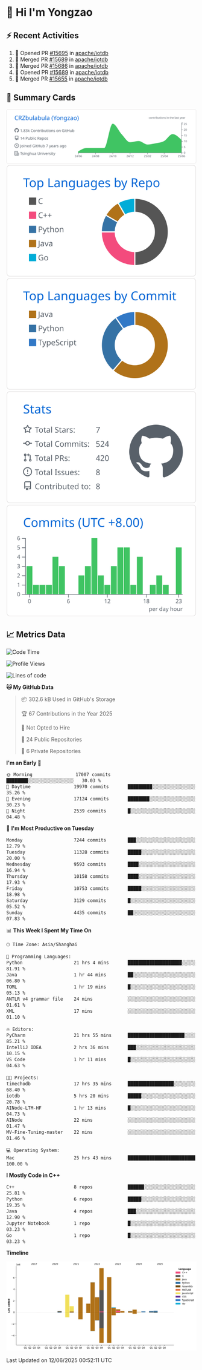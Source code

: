 # 👋 Hi I'm Yongzao

## ⚡ Recent Activities
<!--START_SECTION:activity-->
1. 💪 Opened PR [#15695](https://github.com/apache/iotdb/pull/15695) in [apache/iotdb](https://github.com/apache/iotdb)
2. 🎉 Merged PR [#15689](https://github.com/apache/iotdb/pull/15689) in [apache/iotdb](https://github.com/apache/iotdb)
3. 🎉 Merged PR [#15686](https://github.com/apache/iotdb/pull/15686) in [apache/iotdb](https://github.com/apache/iotdb)
4. 💪 Opened PR [#15689](https://github.com/apache/iotdb/pull/15689) in [apache/iotdb](https://github.com/apache/iotdb)
5. 🎉 Merged PR [#15655](https://github.com/apache/iotdb/pull/15655) in [apache/iotdb](https://github.com/apache/iotdb)
<!--END_SECTION:activity-->

## 🎑 Summary Cards

[![](https://raw.githubusercontent.com/CRZbulabula/CRZbulabula/main/profile-summary-card-output/github/0-profile-details.svg)](https://github.com/vn7n24fzkq/github-profile-summary-cards)
[![](https://raw.githubusercontent.com/CRZbulabula/CRZbulabula/main/profile-summary-card-output/github/1-repos-per-language.svg)](https://github.com/vn7n24fzkq/github-profile-summary-cards) [![](https://raw.githubusercontent.com/CRZbulabula/CRZbulabula/main/profile-summary-card-output/github/2-most-commit-language.svg)](https://github.com/vn7n24fzkq/github-profile-summary-cards)
[![](https://raw.githubusercontent.com/CRZbulabula/CRZbulabula/main/profile-summary-card-output/github/3-stats.svg)](https://github.com/vn7n24fzkq/github-profile-summary-cards) [![](https://raw.githubusercontent.com/CRZbulabula/CRZbulabula/main/profile-summary-card-output/github/4-productive-time.svg)](https://github.com/vn7n24fzkq/github-profile-summary-cards)

## 📈 Metrics Data

<!--START_SECTION:waka-->
![Code Time](http://img.shields.io/badge/Code%20Time-919%20hrs%2022%20mins-blue)

![Profile Views](http://img.shields.io/badge/Profile%20Views-0-blue)

![Lines of code](https://img.shields.io/badge/From%20Hello%20World%20I%27ve%20Written-32.5%20million%20lines%20of%20code-blue)

**🐱 My GitHub Data** 

> 📦 302.6 kB Used in GitHub's Storage 
 > 
> 🏆 67 Contributions in the Year 2025
 > 
> 🚫 Not Opted to Hire
 > 
> 📜 24 Public Repositories 
 > 
> 🔑 6 Private Repositories 
 > 
**I'm an Early 🐤** 

```text
🌞 Morning                17007 commits       ████████░░░░░░░░░░░░░░░░░   30.03 % 
🌆 Daytime                19970 commits       █████████░░░░░░░░░░░░░░░░   35.26 % 
🌃 Evening                17124 commits       ████████░░░░░░░░░░░░░░░░░   30.23 % 
🌙 Night                  2539 commits        █░░░░░░░░░░░░░░░░░░░░░░░░   04.48 % 
```
📅 **I'm Most Productive on Tuesday** 

```text
Monday                   7244 commits        ███░░░░░░░░░░░░░░░░░░░░░░   12.79 % 
Tuesday                  11328 commits       █████░░░░░░░░░░░░░░░░░░░░   20.00 % 
Wednesday                9593 commits        ████░░░░░░░░░░░░░░░░░░░░░   16.94 % 
Thursday                 10158 commits       ████░░░░░░░░░░░░░░░░░░░░░   17.93 % 
Friday                   10753 commits       █████░░░░░░░░░░░░░░░░░░░░   18.98 % 
Saturday                 3129 commits        █░░░░░░░░░░░░░░░░░░░░░░░░   05.52 % 
Sunday                   4435 commits        ██░░░░░░░░░░░░░░░░░░░░░░░   07.83 % 
```


📊 **This Week I Spent My Time On** 

```text
🕑︎ Time Zone: Asia/Shanghai

💬 Programming Languages: 
Python                   21 hrs 4 mins       ████████████████████░░░░░   81.91 % 
Java                     1 hr 44 mins        ██░░░░░░░░░░░░░░░░░░░░░░░   06.80 % 
TOML                     1 hr 19 mins        █░░░░░░░░░░░░░░░░░░░░░░░░   05.13 % 
ANTLR v4 grammar file    24 mins             ░░░░░░░░░░░░░░░░░░░░░░░░░   01.61 % 
XML                      17 mins             ░░░░░░░░░░░░░░░░░░░░░░░░░   01.10 % 

🔥 Editors: 
PyCharm                  21 hrs 55 mins      █████████████████████░░░░   85.21 % 
IntelliJ IDEA            2 hrs 36 mins       ███░░░░░░░░░░░░░░░░░░░░░░   10.15 % 
VS Code                  1 hr 11 mins        █░░░░░░░░░░░░░░░░░░░░░░░░   04.63 % 

🐱‍💻 Projects: 
timechodb                17 hrs 35 mins      █████████████████░░░░░░░░   68.40 % 
iotdb                    5 hrs 20 mins       █████░░░░░░░░░░░░░░░░░░░░   20.78 % 
AINode-LTM-HF            1 hr 13 mins        █░░░░░░░░░░░░░░░░░░░░░░░░   04.73 % 
AINode                   22 mins             ░░░░░░░░░░░░░░░░░░░░░░░░░   01.47 % 
MV-Fine-Tuning-master    22 mins             ░░░░░░░░░░░░░░░░░░░░░░░░░   01.46 % 

💻 Operating System: 
Mac                      25 hrs 43 mins      █████████████████████████   100.00 % 
```

**I Mostly Code in C++** 

```text
C++                      8 repos             ██████░░░░░░░░░░░░░░░░░░░   25.81 % 
Python                   6 repos             █████░░░░░░░░░░░░░░░░░░░░   19.35 % 
Java                     4 repos             ███░░░░░░░░░░░░░░░░░░░░░░   12.90 % 
Jupyter Notebook         1 repo              █░░░░░░░░░░░░░░░░░░░░░░░░   03.23 % 
Go                       1 repo              █░░░░░░░░░░░░░░░░░░░░░░░░   03.23 % 
```



**Timeline**

![Lines of Code chart](https://raw.githubusercontent.com/CRZbulabula/CRZbulabula/main/assets/bar_graph.png)


 Last Updated on 12/06/2025 00:52:11 UTC
<!--END_SECTION:waka-->

